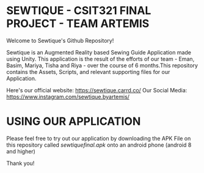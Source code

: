 # SEWTIQUE - CSIT321 FINAL PROJECT - TEAM ARTEMIS

Welcome to Sewtique's Github Repository!

Sewtique is an Augmented Reality based Sewing Guide Application made using Unity. This application is the result of the efforts of our team - Eman, Basim, Mariya, Tisha and Riya - over the course of 6 months.This repository contains the Assets, Scripts, and relevant supporting files for our Application.

Here's our official website: https://sewtique.carrd.co/
Our Social Media: https://www.instagram.com/sewtique.byartemis/

# USING OUR APPLICATION

Please feel free to try out our application by downloading the APK File on this repository called *sewtiquefinal.apk* onto an android phone (android 8 and higher) 

Thank you! 







 
